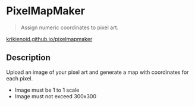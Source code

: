 # PixelMapMaker

> Assign numeric coordinates to pixel art.

[krikienoid.github.io/pixelmapmaker](https://krikienoid.github.io/pixelmapmaker/)

## Description

Upload an image of your pixel art and generate a map with coordinates for each pixel.

- Image must be 1 to 1 scale
- Image must not exceed 300x300
